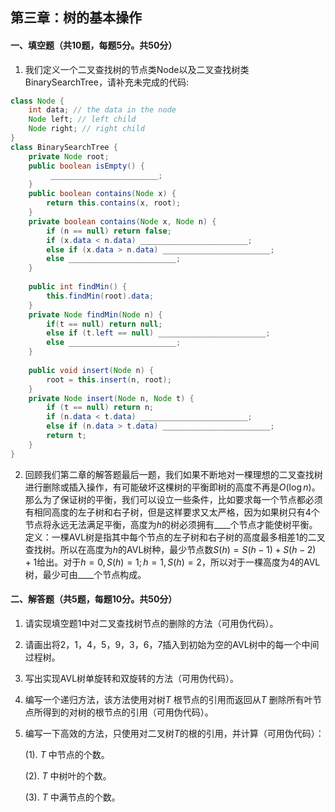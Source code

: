 ## 第三章：树的基本操作
#### 一、填空题（共10题，每题5分。共50分）

1. 我们定义一个二叉查找树的节点类Node以及二叉查找树类BinarySearchTree，请补充未完成的代码:

```java
class Node {
    int data; // the data in the node
    Node left; // left child
    Node right; // right child
}
class BinarySearchTree {
    private Node root;
    public boolean isEmpty() {
         ________________________;
    }
    public boolean contains(Node x) {
        return this.contains(x, root);
    }
    private boolean contains(Node x, Node n) {
        if (n == null) return false;
        if (x.data < n.data) ________________________;
        else if (x.data > n.data) ________________________;
        else ________________________;
    }
    
    public int findMin() {
        this.findMin(root).data;
    }
    private Node findMin(Node n) {
        if(t == null) return null;
        else if (t.left == null) ________________________;
        else ________________________;
    }
    
    public void insert(Node n) {
        root = this.insert(n, root);
    }
    private Node insert(Node n, Node t) {
        if (t == null) return n;
        if (n.data < t.data) ________________________;
        else if (n.data > t.data) ________________________;
        return t;
    }
}
```

2. 回顾我们第二章的解答题最后一题，我们如果不断地对一棵理想的二叉查找树进行删除或插入操作，有可能破坏这棵树的平衡即树的高度不再是$O(\log{n})​$。那么为了保证树的平衡，我们可以设立一些条件，比如要求每一个节点都必须有相同高度的左子树和右子树，但是这样要求又太严格，因为如果树只有4个节点将永远无法满足平衡，高度为$h​$的树必须拥有\_\_\_\_个节点才能使树平衡。定义：一棵AVL树是指其中每个节点的左子树和右子树的高度最多相差1的二叉查找树。所以在高度为$h​$的AVL树种，最少节点数$S(h)=S(h-1)+S(h-2)+1​$给出。对于$h=0,S(h)=1;h=1,S(h)=2​$，所以对于一棵高度为$4​$的AVL树，最少可由\_\_\_\_个节点构成。

#### 二、解答题（共5题，每题10分。共50分）

1. 请实现填空题1中对二叉查找树节点的删除的方法（可用伪代码）。








2. 请画出将$2，1，4，5，9，3，6，7$插入到初始为空的AVL树中的每一个中间过程树。







3. 写出实现AVL树单旋转和双旋转的方法（可用伪代码）。







4. 编写一个递归方法，该方法使用对树$T$ 根节点的引用而返回从$T$ 删除所有叶节点所得到的对树的根节点的引用（可用伪代码）。








5. 编写一下高效的方法，只使用对二叉树$T$的根的引用，并计算（可用伪代码）：

   (1). $T$ 中节点的个数。

   (2). $T$ 中树叶的个数。

   (3). $T$ 中满节点的个数。



